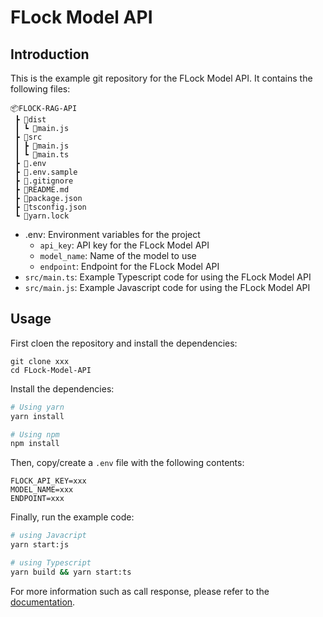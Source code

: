 # FLock Model API

## Introduction

This is the example git repository for the FLock Model API. It contains the following files:

```
📦FLOCK-RAG-API
 ┣ 📂dist
 ┃ ┗ 📜main.js
 ┣ 📂src
 ┃ ┣ 📜main.js
 ┃ ┗ 📜main.ts
 ┣ 📜.env
 ┣ 📜.env.sample
 ┣ 📜.gitignore
 ┣ 📜README.md
 ┣ 📜package.json
 ┣ 📜tsconfig.json
 ┗ 📜yarn.lock
```

- .env: Environment variables for the project
  - `api_key`: API key for the FLock Model API
  - `model_name`: Name of the model to use
  - `endpoint`: Endpoint for the FLock Model API
- `src/main.ts`: Example Typescript code for using the FLock Model API
- `src/main.js`: Example Javascript code for using the FLock Model API

## Usage

First cloen the repository and install the dependencies:

```
git clone xxx
cd FLock-Model-API
```

Install the dependencies:

```bash
# Using yarn
yarn install

# Using npm
npm install
```

Then, copy/create a `.env` file with the following contents:

```
FLOCK_API_KEY=xxx
MODEL_NAME=xxx
ENDPOINT=xxx
```

Finally, run the example code:

```bash
# using Javacript
yarn start:js

# using Typescript
yarn build && yarn start:ts

```

For more information such as call response, please refer to the [documentation](https://docs.flock.io/ai-co-creation-platform/model-api-guide).
